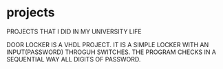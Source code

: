 # projects
PROJECTS THAT I DID IN MY UNIVERSITY LIFE 


DOOR LOCKER IS A VHDL PROJECT. IT IS A SIMPLE LOCKER WITH AN INPUT(PASSWORD) THROGUH SWITCHES. THE PROGRAM CHECKS IN A SEQUENTIAL WAY ALL DIGITS OF PASSWORD.
